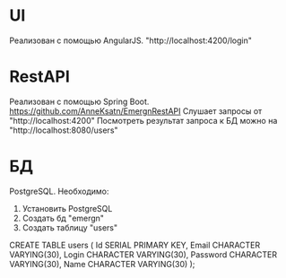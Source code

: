 
# UI
Реализован с помощью AngularJS.
"http://localhost:4200/login"

# RestAPI

Реализован с помощью Spring Boot.
https://github.com/AnneKsatn/EmergnRestAPI
Слушает запросы от "http://localhost:4200"
Посмотреть результат запроса к БД можно на "http://localhost:8080/users"

# БД 

PostgreSQL. Необходимо:

1. Установить PostgreSQL
2. Создать бд "emergn" 
3. Создать таблицу "users"

CREATE TABLE users
(
    Id SERIAL PRIMARY KEY,
    Email CHARACTER VARYING(30),
    Login CHARACTER VARYING(30),
    Password CHARACTER VARYING(30),
	Name CHARACTER VARYING(30)
);
